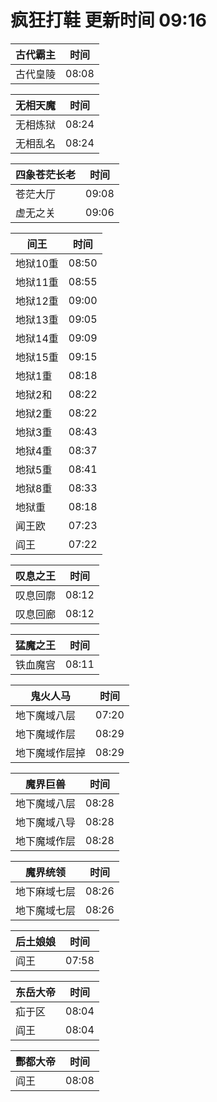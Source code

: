 # 疯狂打鞋 更新时间 09:16

| 古代霸主   | 时间    |
|--------|-------|
| 古代皇陵 | 08:08 |

| 无相天魔   | 时间    |
|--------|-------|
| 无相炼狱 | 08:24 |
| 无相乱名 | 08:24 |

| 四象苍茫长老   | 时间    |
|--------|-------|
| 苍茫大厅 | 09:08 |
| 虚无之关 | 09:06 |

| 间王   | 时间    |
|--------|-------|
| 地狱10重 | 08:50 |
| 地狱11重 | 08:55 |
| 地狱12重 | 09:00 |
| 地狱13重 | 09:05 |
| 地狱14重 | 09:09 |
| 地狱15重 | 09:15 |
| 地狱1重 | 08:18 |
| 地狱2和 | 08:22 |
| 地狱2重 | 08:22 |
| 地狱3重 | 08:43 |
| 地狱4重 | 08:37 |
| 地狱5重 | 08:41 |
| 地狱8重 | 08:33 |
| 地狱重 | 08:18 |
| 闻王欧 | 07:23 |
| 阎王 | 07:22 |

| 叹息之王   | 时间    |
|--------|-------|
| 叹息回廓 | 08:12 |
| 叹息回廊 | 08:12 |

| 猛魔之王   | 时间    |
|--------|-------|
| 铁血魔宫 | 08:11 |

| 鬼火人马   | 时间    |
|--------|-------|
| 地下魔域八层 | 07:20 |
| 地下魔域作层 | 08:29 |
| 地下魔域作层掉 | 08:29 |

| 魔界巨兽   | 时间    |
|--------|-------|
| 地下魔域八层 | 08:28 |
| 地下魔域八导 | 08:28 |
| 地下魔域作层 | 08:28 |

| 魔界统领   | 时间    |
|--------|-------|
| 地下麻域七层 | 08:26 |
| 地下魔域七层 | 08:26 |

| 后土娘娘   | 时间    |
|--------|-------|
| 阎王 | 07:58 |

| 东岳大帝   | 时间    |
|--------|-------|
| 疝于区 | 08:04 |
| 阎王 | 08:04 |

| 酆都大帝   | 时间    |
|--------|-------|
| 阎王 | 08:08 |